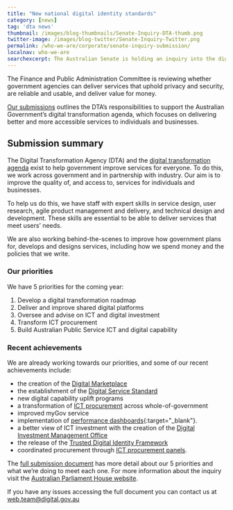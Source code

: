 ```yaml
---
title: "New national digital identity standards"
category: [news]
tag: 'dta news'
thumbnail: /images/blog-thumbnails/Senate-Inquiry-DTA-thumb.png
twitter-image: /images/blog-twitter/Senate-Inquiry-Twitter.png
permalink: /who-we-are/corporate/senate-inquiry-submission/
localnav: who-we-are
searchexcerpt: The Australian Senate is holding an inquiry into the digital delivery of government services. In September we provided our submission.
---
```


The Finance and Public Administration Committee is reviewing whether government agencies can deliver services that uphold privacy and security, are reliable and usable, and deliver value for money.

[Our submissions](http://www.aph.gov.au/Parliamentary_Business/Committees/Senate/Finance_and_Public_Administration/digitaldelivery/Submissions) outlines the DTA’s responsibilities to support the Australian Government’s digital transformation agenda, which focuses on delivering better and more accessible services to individuals and businesses.

## Submission summary

The Digital Transformation Agency (DTA) and the [digital transformation agenda](https://www.dta.gov.au/what-we-do/transformation-agenda/) exist to help government improve services for everyone. To do this, we work across government and in partnership with industry. Our aim is to improve the quality of, and access to, services for individuals and businesses.

To help us do this, we have staff with expert skills in service design, user research, agile product management and delivery, and technical design and development. These skills are essential to be able to deliver services that meet users’ needs.

We are also working behind-the-scenes to improve how government plans for, develops and designs services, including how we spend money and the policies that we write.

### Our priorities

We have 5 priorities for the coming year:

1. Develop a digital transformation roadmap 
2. Deliver and improve shared digital platforms 
3. Oversee and advise on ICT and digital investment
4. Transform ICT procurement
5. Build Australian Public Service ICT and digital capability 

### Recent achievements

We are already working towards our priorities, and some of our recent achievements include:

- the creation of the [Digital Marketplace](https://marketplace.service.gov.au/)
- the establishment of the [Digital Service Standard](https://www.dta.gov.au/standard/)
- new digital capability uplift programs 
- a transformation of [ICT procurement](https://www.dta.gov.au/what-we-do/policies-and-programs/ict-procurement/) across whole-of-government  
- improved myGov service
- implementation of [performance dashboards](https://dashboard.gov.au/){:target="_blank"}.
- a better view of ICT investment with the creation of the [Digital Investment Management Office](https://www.dta.gov.au/what-we-do/policies-and-programs/digital-investment-management-office/) 
- the release of the [Trusted Digital Identity Framework](https://www.dta.gov.au/standard/design-guides/identity-assurance/)
- coordinated procurement through [ICT procurement panels](https://www.dta.gov.au/what-we-do/policies-and-programs/ict-procurement/buying/#types-of-procurement). 

The [full submission document](http://www.aph.gov.au/Parliamentary_Business/Committees/Senate/Finance_and_Public_Administration/digitaldelivery/Submissions) has more detail about our 5 priorities and what we’re doing to meet each one. For more information about the inquiry visit the [Australian Parliament House website](http://www.aph.gov.au/Parliamentary_Business/Committees/Senate/Finance_and_Public_Administration/digitaldelivery/Submissions). 

If you have any issues accessing the full document you can contact us at [web.team@digital.gov.au](mailto:web.team@digital.gov.au)
